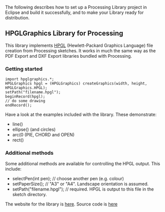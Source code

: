 The following describes how to set up a Processing Library project in Eclipse and build it successfully, and to make your Library ready for distribution.

## HPGLGraphics Library for Processing

This library implements [HPGL](https://en.wikipedia.org/wiki/HPGL) (Hewlett-Packard Graphics Language) file creation from Processing sketches. It works in much the same way as the PDF Export and DXF Export libraries bundled with Processing.

### Getting started 

    import hpglgraphics.*;
    HPGLGraphics hpgl = (HPGLGraphics) createGraphics(width, height, HPGLGraphics.HPGL);
    setPath("filename.hpgl");
    beginRecord(hpgl);
    // do some drawing
    endRecord();

Have a look at the examples included with the library. These demonstrate:

  * line()
  * ellipse() (and circles)
  * arc(0 (PIE, CHORD and OPEN)
  * rect()

### Additional methods

Some additional methods are available for controlling the HPGL output. This include:
  * selectPen(int pen);       // choose another pen (e.g. colour)
  * setPaperSize();           // "A3" or "A4". Landscape orientation is assumed.
  * setPath("filename.hpgl"); // required. HPGL is output to this file in the sketch directory.

The website for the library is [here](ggg).
Source code is [here](https://github.com/ciaron/HPGLGraphics)
